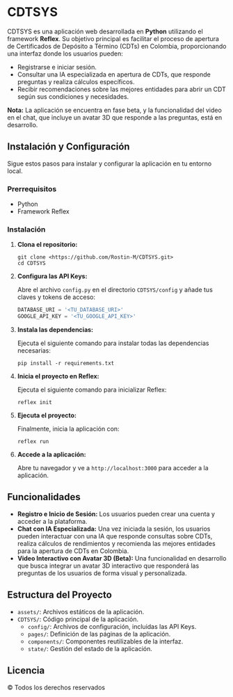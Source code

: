 
# CDTSYS

CDTSYS es una aplicación web desarrollada en **Python** utilizando el framework **Reflex**. Su objetivo principal es facilitar el proceso de apertura de Certificados de Depósito a Término (CDTs) en Colombia, proporcionando una interfaz donde los usuarios pueden:

- Registrarse e iniciar sesión.
- Consultar una IA especializada en apertura de CDTs, que responde preguntas y realiza cálculos específicos.
- Recibir recomendaciones sobre las mejores entidades para abrir un CDT según sus condiciones y necesidades.

**Nota:** La aplicación se encuentra en fase beta, y la funcionalidad del video en el chat, que incluye un avatar 3D que responde a las preguntas, está en desarrollo.

## Instalación y Configuración

Sigue estos pasos para instalar y configurar la aplicación en tu entorno local.

### Prerrequisitos

- Python
- Framework Reflex

### Instalación

1. **Clona el repositorio:**

    ```
    git clone <https://github.com/Rostin-M/CDTSYS.git>
    cd CDTSYS
    ```

2. **Configura las API Keys:**

    Abre el archivo `config.py` en el directorio `CDTSYS/config` y añade tus claves y tokens de acceso:

    ```python
    DATABASE_URI = '<TU_DATABASE_URI>'
    GOOGLE_API_KEY = '<TU_GOOGLE_API_KEY>'
    ```

3. **Instala las dependencias:**

    Ejecuta el siguiente comando para instalar todas las dependencias necesarias:

    ```
    pip install -r requirements.txt
    ```

4. **Inicia el proyecto en Reflex:**

    Ejecuta el siguiente comando para inicializar Reflex:

    ```
    reflex init
    ```

5. **Ejecuta el proyecto:**

    Finalmente, inicia la aplicación con:

    ```
    reflex run
    ```

6. **Accede a la aplicación:**

    Abre tu navegador y ve a `http://localhost:3000` para acceder a la aplicación.

## Funcionalidades

- **Registro e Inicio de Sesión:** Los usuarios pueden crear una cuenta y acceder a la plataforma.
- **Chat con IA Especializada:** Una vez iniciada la sesión, los usuarios pueden interactuar con una IA que responde consultas sobre CDTs, realiza cálculos de rendimientos y recomienda las mejores entidades para la apertura de CDTs en Colombia.
- **Video Interactivo con Avatar 3D (Beta):** Una funcionalidad en desarrollo que busca integrar un avatar 3D interactivo que responderá las preguntas de los usuarios de forma visual y personalizada.

## Estructura del Proyecto

- `assets/`: Archivos estáticos de la aplicación.
- `CDTSYS/`: Código principal de la aplicación.
  - `config/`: Archivos de configuración, incluidas las API Keys.
  - `pages/`: Definición de las páginas de la aplicación.
  - `components/`: Componentes reutilizables de la interfaz.
  - `state/`: Gestión del estado de la aplicación.

## Licencia

© Todos los derechos reservados
